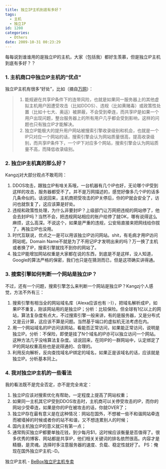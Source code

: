 ```yaml
---
title: 独立IP主机到底有多好？
tags:
  - 主机
  - 独立IP
id: 1208
categories:
  - Others
date: 2009-10-31 00:23:29
---
```


每每说到谁谁用的是独立IP的主机，大家（包括我）都好生羡慕，但是独立IP主机到底有多好？？

### 1\. 主机商口中独立IP主机的“优点”

独立IP主机有很多“好处”，比如（摘自[万网](http://www.net.cn/service/faq/xuni/zjgl/200804/3187.html)）：
> 1.  能规避在共享IP条件下的连带风险，也就是如果同一服务器上的其他虚拟主机用户因遭受攻击（比如DDOS）、违规（比如黄赌毒）或政策性处置（比如十七大、奥运）被屏蔽，不会受到牵连，而共享IP是如果一个用户出现问题，整台服务器上的所有用户几乎都会受到影响，这样的问题也只有独立IP才能解决。
> 2.  独立IP能极大的提升用户网站被搜索引擎收录级别和机会，也就是一个IP只对应一个网站的话，搜索引擎会认为网站质量很高，提高收录级别，而共享IP条件下，一个IP下对应多个网站，搜索引擎会认为网站质量不高，而降低收录级别。

### 2\. 独立IP主机真的那么好？

<!--more-->Kangzj对大部分观点不敢苟同：

1.  DDOS攻击，跟独立IP有啥关系哦，一台机器有几个IP也好，无论哪个IP受到这样的攻击，服务器都受不了。并不是万网描述的，感觉好像多几个IP的话多几条命似的。话说回来，主机商把受攻击的IP关停后，你的IP就会安全了，访问也就恢复了，这应该算是好处。
2.  违规和政策性处理，为什么非要封IP？上级部门让万网把违规的网站停了，他会去封IP吗？当然不会，把违规网站相应的账户给停了就OK，哪有说得这么麻烦，这么高深。不说这个，如果是严重的违规，公安局直接来把网线给你拔了，再独立IP也没用。
3.  时代互联说，优点之一是可以用该独立IP访问网站。shit，有毛病才用IP访问网站呢。Domain Name不就是为了不用记IP才发明出来的吗？万一换了主机或者换了IP，搜索引擎就找不到你的网站了。
4.  独立IP能增加网站权重是大家都在说的东西，到底是不是这样，没人知道，Google的算法严格的保密，我们也只是在猜测而已，但是这项确实讲得通。

### 3\. 搜索引擎如何判断一个网站是独立IP？

不过，还有一个问题，搜索引擎怎么来判断一个网站是独立IP？Kangzj个人感觉，方法不外有三：

1.  搜索引擎有相当全的网站域名库（Alexa应该也有 :-)），把域名解析成IP，如果IP不重复，刚该网站用的是独立IP；分析：比较保险。但全球有1亿以上的网站，算法复杂度有点大，不过搜索引擎一般来讲，有的是服务器，又是分布式又是云计算，这应该不算是问题。当然基于端口的虚拟机无法考虑在内。
2.  用一个网站域名的IP访问该网站，看能否正常访问，如果能正常访问，说明是独立IP。分析：不保险，即使是挂了N个域名的IP亦可以独立访问一个网站。这种方法几乎没啥算法复杂度。话说回来，在同IP的一群网站中，认定绑定了IP的网站权重高些也是说得通的、合理的。
3.  利用反向解析，反向查找域名IP绑定的域名，如果正是该域名的话，应该就是独立IP。分析基本同上。

### 4\. 我对独立IP主机的一些看法

我的看法既不是完全否定，亦不是完全肯定：

1.  独立IP应该对搜索优化有帮助，一定程度上提高了网站权重；
2.  如果同一主机其它IP受到DDOS攻击时，主机商可以关停受攻击的IP，而你的网站少受牵连，如果是你的IP在被攻击的话，你就OVER了；
3.  独立IP存在最有意义是在这种情况：网站在国外，不想被一些不和谐网站牵连而被墙掉的时候或者你的站不和谐，又不想连累别人的时候；
4.  国内主机独立IP的意义就只有第一点；
5.  通常购买独立IP都要单独花钱，到少每月$1，这时候应该衡量是否值得了。很多优秀的博客、网站都是共享IP，他们相关关键词的排名依然很高。内容才是精髓，是灵魂。选择时多注意服务器的速度、负载、稳定性就好了。
PS：俺现在国外独立IP主机:-D。

独立IP主机 - [BeBox独立IP主机专卖](http://www.bebox.net "独立IP")